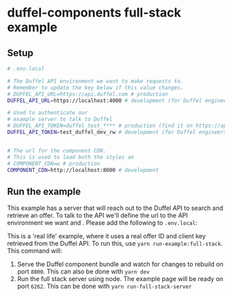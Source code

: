 # duffel-components full-stack example

## Setup

```sh
# .env.local

# The Duffel API environment we want to make requests to.
# Remember to update the key below if this value changes.
# DUFFEL_API_URL=https://api.duffel.com # production
DUFFEL_API_URL=https://localhost:4000 # development (for Duffel engineers only)

# Used to authenticate our
# example server to talk to Duffel
# DUFFEL_API_TOKEN=duffel_test_**** # production (find it on https://app.duffel.com/YOUR_ORG/test/developers/tokens)
DUFFEL_API_TOKEN=test_duffel_dev_rw # development (for Duffel engineers only)


# The url for the component CDN.
# This is used to load both the styles an
# COMPONENT_CDN=w # production
COMPONENT_CDN=http://localhost:8000 # development
```

## Run the example

This example has a server that will reach out to the Duffel API to search and retrieve an offer.
To talk to the API we'll define the url to the API environment we want and .
Please add the following to `.env.local`:

This is a 'real life' example, where it uses a real offer ID and client key retrieved from the Duffel API. To run this, use `yarn run-example:full-stack`. This command will:

1. Serve the Duffel component bundle and watch for changes to rebuild on port `8000`. This can also be done with `yarn dev`
2. Run the full stack server using node. The example page will be ready on port `6262`. This can be done with `yarn run-full-stack-server`
